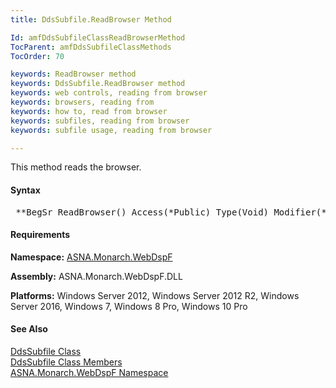 ```yaml
---
title: DdsSubfile.ReadBrowser Method

Id: amfDdsSubfileClassReadBrowserMethod
TocParent: amfDdsSubfileClassMethods
TocOrder: 70

keywords: ReadBrowser method
keywords: DdsSubfile.ReadBrowser method
keywords: web controls, reading from browser
keywords: browsers, reading from
keywords: how to, read from browser
keywords: subfiles, reading from browser
keywords: subfile usage, reading from browser

---
```


This method reads the browser.

#### Syntax
<pre class="prettyprint"> **BegSr ReadBrowser() Access(*Public) Type(Void) Modifier(*Overrides)** </pre>

#### Requirements
**Namespace:** [ASNA.Monarch.WebDspF](amfWebDspFNamespace.html)

**Assembly:** ASNA.Monarch.WebDspF.DLL

**Platforms:** Windows Server 2012, Windows Server 2012 R2, Windows Server 2016, Windows 7, Windows 8 Pro, Windows 10 Pro

#### See Also
[DdsSubfile Class](amfDdsSubfileClass.html) <br /> [ DdsSubfile Class Members](amfDdsSubfileClassMembers.html) <br /> [ ASNA.Monarch.WebDspF Namespace](amfWebDspFNamespace.html) 
